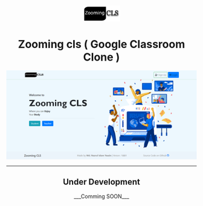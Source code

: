 <div align="center">
<img src="media/others/logo.png" width="100px">

<h1> Zooming cls ( Google Classroom Clone )</h2>
<img src="readme/home.png">
<hr>
<h2> Under Development </h2>
<p>___Comming SOON___</p>
</div>


